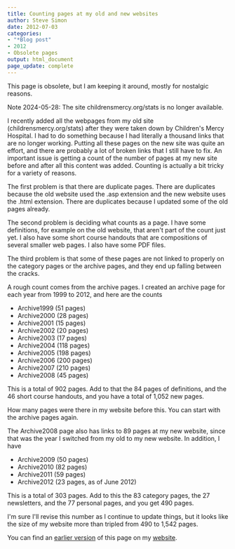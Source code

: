 ```yaml
---
title: Counting pages at my old and new websites
author: Steve Simon
date: 2012-07-03
categories:
- "*Blog post"
- 2012
- Obsolete pages
output: html_document
page_update: complete
---
```


This page is obsolete, but I am keeping it around, mostly for nostalgic reasons.

Note 2024-05-28: The site childrensmercy.org/stats is no longer available.

I recently added all the webpages from my old site (childrensmercy.org/stats) after they were taken down by Children's Mercy Hospital. I had to do something because I had literally a thousand links that are no longer working. Putting all these pages on the new site was quite an effort, and there are probably a lot of broken links that I still have to fix. An important issue is getting a count of the number of pages at my new site before and after all this content was added. Counting is actually a bit tricky for a variety of reasons.

The first problem is that there are duplicate pages. There are duplicates because the old website used the .asp extension and the new website uses the .html extension. There are duplicates because I updated some of the old pages already.

The second problem is deciding what counts as a page. I have some definitions, for example on the old website, that aren't part of the count just yet. I also have some short course handouts that are compositions of several smaller web pages. I also have some PDF files.

The third problem is that some of these pages are not linked to properly on the category pages or the archive pages, and they end up falling between the cracks.

A rough count comes from the archive pages. I created an archive page for each year from 1999 to 2012, and here are the counts

-   Archive1999 (51 pages)
-   Archive2000 (28 pages)
-   Archive2001 (15 pages)
-   Archive2002 (20 pages)
-   Archive2003 (17 pages)
-   Archive2004 (118 pages)
-   Archive2005 (198 pages)
-   Archive2006 (200 pages)
-   Archive2007 (210 pages)
-   Archive2008 (45 pages)

This is a total of 902 pages. Add to that the 84 pages of definitions, and the 46 short course handouts, and you have a total of 1,052 new pages.

How many pages were there in my website before this. You can start with the archive pages again.

The Archive2008 page also has links to 89 pages at my new website, since that was the year I switched from my old to my new website. In addition, I have

-   Archive2009 (50 pages)
-   Archive2010 (82 pages)
-   Archive2011 (59 pages)
-   Archive2012 (23 pages, as of June 2012)

This is a total of 303 pages. Add to this the 83 category pages, the 27 newsletters, and the 77 personal pages, and you get 490 pages.

I'm sure I'll revise this number as I continue to update things, but it looks like the size of my website more than tripled from 490 to 1,542 pages.

You can find an [earlier version][sim1] of this page on my [website][sim2].

[sim1]: http://www.pmean.com/12/counting.html
[sim2]: http://www.pmean.com
